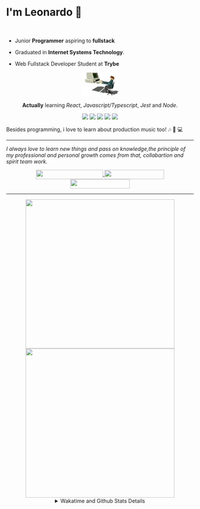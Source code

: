 # I'm Leonardo 🌈
<p align="center">
<img src="https://upload.wikimedia.org/wikipedia/en/thumb/0/05/Flag_of_Brazil.svg/1200px-Flag_of_Brazil.svg.png" width=20 height=15 / >
<img src="https://upload.wikimedia.org/wikipedia/commons/2/2b/Bandeira_do_estado_de_S%C3%A3o_Paulo.svg" width=20 height=15 / >
</p>

- Junior <b>Programmer</b> aspiring to <b>fullstack</b>

- Graduated in <b>Internet Systems Technology</b>.

- Web Fullstack Developer Student at <b>Trybe</b>

<div align="center">

<img src="./img/computer.gif" width="100px">

**Actually** learning _React_, _Javascript/Typescript_, _Jest_ and  _Node_. 

</div>
       
<p align="center">
<img src="https://badges.aleen42.com/src/react.svg">
<img src="https://badges.aleen42.com/src/javascript.svg">
<img src="https://badges.aleen42.com/src/typescript.svg">
<img src="https://badges.aleen42.com/src/jest_1.svg">
<img src="https://badges.aleen42.com/src/node.svg">
<br>
</p>

Besides programming, i love to learn about production music too! :notes: :musical_keyboard: :computer:

* * *

<i>I always love to learn new things and pass on knowledge,the principle of my professional and personal growth comes from that, collabartion and spirit team work.</i><br>

<div align="center">
       
<a href="https://www.linkedin.com/in/lcds90/">
  <img align="center" src="https://img.shields.io/static/v1?logo=linkedin&label=linkedin&message=lcds90&color=blue&style=for-the-badge" height=25 width=180/>
</a>
<a href="http://lcds.me">
  <img align="center" src="https://img.shields.io/static/v1?&label=Portflio&message=site&color=green&style=for-the-badge" height=25 width=160/>
</a>
<a href="mailto:lcds90@gmail.com">
  <img align="center" src="https://img.shields.io/static/v1?&logo=gmail&label=Send&message=Email&color=red&style=for-the-badge" height=25 width=160/>
</a>
       
</div>

* * *

<div align="center">
<a href="https://github.com/lcds90/">
  <img align="center" src="https://github-readme-stats.vercel.app/api/top-langs/?username=lcds90&langs_count=10&theme=gruvbox&layout=compact&include_all_commits=true" height="400px" width="400px"/>
</a>
<a href="https://wakatime.com/@lcds90">
  <img align="center" src="https://github-readme-stats.vercel.app/api/wakatime?username=lcds90&theme=gruvbox&layout=compact" height="400px" width="400px"/>
</a>
       
<details>
       <summary>Wakatime and Github Stats Details</summary>
       <div align="justify">
              
<!--START_SECTION:waka-->
![Profile Views](http://img.shields.io/badge/Profile%20Views-0-blue)

**🐱 My Github Data** 

> 🏆 656 Contributions in the Year 2021
 > 
> 📦 531.2 kB Used in Github's Storage 
 > 
> 💼 Opted to Hire
 > 
> 📜 49 Public Repositories 
 > 
> 🔑 40 Private Repositories  
 > 
**I'm a Night 🦉** 

```text
🌞 Morning    85 commits     ████░░░░░░░░░░░░░░░░░░░░░   16.8% 
🌆 Daytime    151 commits    ███████░░░░░░░░░░░░░░░░░░   29.84% 
🌃 Evening    141 commits    ███████░░░░░░░░░░░░░░░░░░   27.87% 
🌙 Night      129 commits    ██████░░░░░░░░░░░░░░░░░░░   25.49%

```
📅 **I'm Most Productive on Saturday** 

```text
Monday       98 commits     ████░░░░░░░░░░░░░░░░░░░░░   19.37% 
Tuesday      74 commits     ███░░░░░░░░░░░░░░░░░░░░░░   14.62% 
Wednesday    39 commits     ██░░░░░░░░░░░░░░░░░░░░░░░   7.71% 
Thursday     34 commits     █░░░░░░░░░░░░░░░░░░░░░░░░   6.72% 
Friday       56 commits     ██░░░░░░░░░░░░░░░░░░░░░░░   11.07% 
Saturday     107 commits    █████░░░░░░░░░░░░░░░░░░░░   21.15% 
Sunday       98 commits     ████░░░░░░░░░░░░░░░░░░░░░   19.37%

```


📊 **This Week I Spent My Time On** 

```text
⌚︎ Time Zone: America/Sao_Paulo

💬 Programming Languages: 
CSS                      6 hrs 15 mins       █████████░░░░░░░░░░░░░░░░   35.75% 
JavaScript               5 hrs 18 mins       ███████░░░░░░░░░░░░░░░░░░   30.35% 
JSX                      5 hrs 2 mins        ███████░░░░░░░░░░░░░░░░░░   28.82% 
HTML                     21 mins             ░░░░░░░░░░░░░░░░░░░░░░░░░   2.09% 
Bash                     16 mins             ░░░░░░░░░░░░░░░░░░░░░░░░░   1.53%

🔥 Editors: 
VS Code                  17 hrs 29 mins      █████████████████████████   100.0%

🐱‍💻 Projects: 
sd-013-a-project-trivia-r9 hrs 55 mins       ██████████████░░░░░░░░░░░   56.71% 
trybe-cronometer         2 hrs 42 mins       ████░░░░░░░░░░░░░░░░░░░░░   15.53% 
sd-013-a-project-trybewal1 hr 47 mins        ██░░░░░░░░░░░░░░░░░░░░░░░   10.27% 
react-documentation-learn1 hr 45 mins        ██░░░░░░░░░░░░░░░░░░░░░░░   10.06% 
uri                      59 mins             █░░░░░░░░░░░░░░░░░░░░░░░░   5.64%

💻 Operating System: 
Linux                    17 hrs 29 mins      █████████████████████████   100.0%

```

**I Mostly Code in JavaScript** 

```text
JavaScript               31 repos            █████████░░░░░░░░░░░░░░░░   37.8% 
TypeScript               15 repos            ████░░░░░░░░░░░░░░░░░░░░░   18.29% 
HTML                     14 repos            ████░░░░░░░░░░░░░░░░░░░░░   17.07% 
CSS                      6 repos             █░░░░░░░░░░░░░░░░░░░░░░░░   7.32% 
PHP                      5 repos             █░░░░░░░░░░░░░░░░░░░░░░░░   6.1%

```


**Timeline**

![Chart not found](https://raw.githubusercontent.com/lcds90/lcds90/main/charts/bar_graph.png) 


 Last Updated on 13/09/2021
<!--END_SECTION:waka-->
              
              
   </div>
</details>
       
       
</div>
